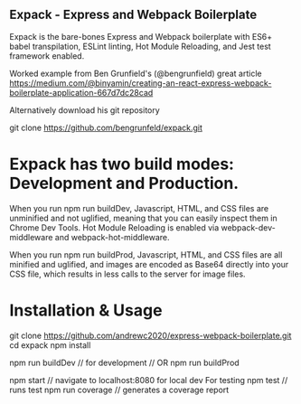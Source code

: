 ## Expack - Express and Webpack Boilerplate
Expack is the bare-bones Express and Webpack boilerplate with ES6+ babel transpilation, ESLint linting, Hot Module Reloading, and Jest test framework enabled.

Worked example from Ben Grunfield's (@bengrunfield) great article https://medium.com/@binyamin/creating-an-react-express-webpack-boilerplate-application-667d7dc28cad

Alternatively download his git repository

git clone https://github.com/bengrunfeld/expack.git

# Expack has two build modes: Development and Production.

When you run npm run buildDev, Javascript, HTML, and CSS files are unminified and not uglified, meaning that you can easily inspect them in Chrome Dev Tools. Hot Module Reloading is enabled via webpack-dev-middleware and webpack-hot-middleware.

When you run npm run buildProd, Javascript, HTML, and CSS files are all minified and uglified, and images are encoded as Base64 directly into your CSS file, which results in less calls to the server for image files.

# Installation & Usage
git clone https://github.com/andrewc2020/express-webpack-boilerplate.git
cd expack
npm install

npm run buildDev        // for development
    // OR
npm run buildProd

npm start               // navigate to localhost:8080 for local dev
For testing
npm test                // runs test
npm run coverage        // generates a coverage report


